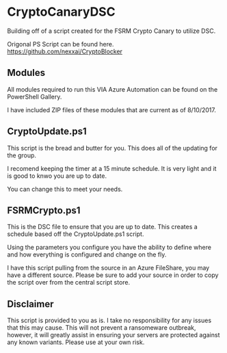 # CryptoCanaryDSC
Building off of a script created for the FSRM Crypto Canary to utilize DSC.

Origonal PS Script can be found here. https://github.com/nexxai/CryptoBlocker

## Modules

All modules required to run this VIA Azure Automation can be found on the PowerShell Gallery.

I have included ZIP files of these modules that are current as of 8/10/2017.

## CryptoUpdate.ps1

This script is the bread and butter for you. This does all of the updating for the group.

I recomend keeping the timer at a 15 minute schedule. It is very light and it is good to knwo you are up to date.

You can change this to meet your needs.

## FSRMCrypto.ps1

This is the DSC file to ensure that you are up to date. This creates a schedule based off the CryptoUpdate.ps1 script.

Using the parameters you configure you have the ability to define where and how everything is configured and change on the fly.

I have this script pulling from the source in an Azure FileShare, you may have a different source. Please be sure to add your source
in order to copy the script over from the central script store.

## Disclaimer

This script is provided to you as is. I take no responsibility for any issues that this may cause. This will not prevent a ransomeware outbreak, however, it will greatly assist in ensuring your servers are protected against any known variants. Please use at your own risk.